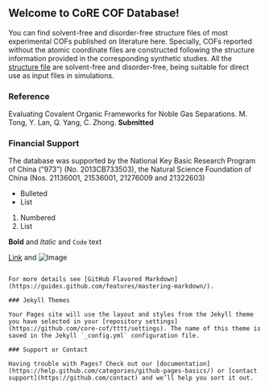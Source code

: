 ## Welcome to CoRE COF Database!

You can find solvent-free and disorder-free structure files of most experimental COFs published on literature here. Specially, COFs reported without the atomic coordinate files are constructed following the structure information provided in the corresponding synthetic studies.
All the [structure file](https://github.com/core-cof/tttt/) are solvent-free and disorder-free, being suitable for direct use as input files in simulations.

### Reference

Evaluating Covalent Organic Frameworks for Noble Gas Separations. M. Tong, Y. Lan, Q. Yang, C. Zhong. **Submitted**

### Financial Support
The database was supported by the National Key Basic Research Program of China (“973”) (No. 2013CB733503), the Natural Science Foundation of China (Nos. 21136001, 21536001, 21276009 and 21322603)

- Bulleted
- List

1. Numbered
2. List

**Bold** and _Italic_ and `Code` text

[Link](url) and ![Image](src)
```

For more details see [GitHub Flavored Markdown](https://guides.github.com/features/mastering-markdown/).

### Jekyll Themes

Your Pages site will use the layout and styles from the Jekyll theme you have selected in your [repository settings](https://github.com/core-cof/tttt/settings). The name of this theme is saved in the Jekyll `_config.yml` configuration file.

### Support or Contact

Having trouble with Pages? Check out our [documentation](https://help.github.com/categories/github-pages-basics/) or [contact support](https://github.com/contact) and we’ll help you sort it out.
